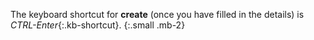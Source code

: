 The keyboard shortcut for __create__ (once you have filled in the details) is *CTRL-Enter*{:.kb-shortcut}.
{:.small .mb-2}